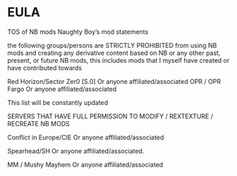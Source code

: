 # EULA
TOS of NB mods
Naughty Boy’s mod statements 

the following groups/persons are STRICTLY PROHIBITED from using NB mods and creating any derivative content based on NB or any other past, present, or future NB mods, this includes mods that I myself have created or have contributed towards


Red Horizon/Sector Zer0 [S.0]
Or anyone affiliated/associated
OPR / OPR Fargo
Or anyone affiliated/associated 

This list will be constantly updated


SERVERS THAT HAVE FULL PERMISSION TO MODIFY / REXTEXTURE / RECREATE NB MODS

Conflict in Europe/CIE
Or anyone affiliated/associated

Spearhead/SH
Or anyone affiliated/associated. 

MM / Mushy Mayhem
Or anyone affiliated/associated


